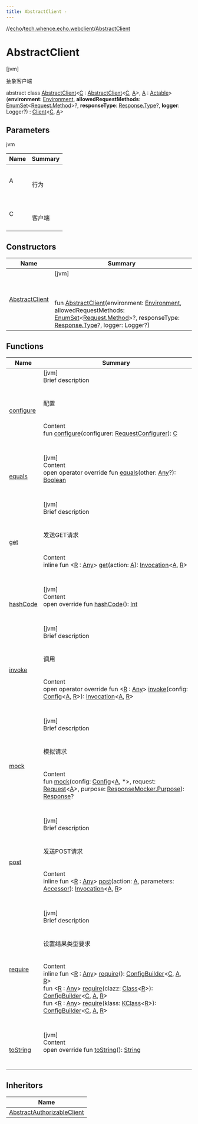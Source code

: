 ```yaml
---
title: AbstractClient -
---
```

//[echo](../../index.md)/[tech.whence.echo.webclient](../index.md)/[AbstractClient](index.md)



# AbstractClient  
 [jvm] 

抽象客户端

abstract class [AbstractClient](index.md)<[C](index.md) : [AbstractClient](index.md)<[C](index.md), [A](index.md)>, [A](index.md) : [Actable](../-actable/index.md)>(**environment**: [Environment](../../tech.whence.echo.support/-environment/index.md), **allowedRequestMethods**: [EnumSet](https://docs.oracle.com/javase/8/docs/api/java/util/EnumSet.html)<[Request.Method](../../tech.whence.echo.webclient.request/-request/-method/index.md)>?, **responseType**: [Response.Type](../../tech.whence.echo.webclient.response/-response/-type/index.md)?, **logger**: Logger?) : [Client](../-client/index.md)<[C](index.md), [A](index.md)>    


## Parameters  
  
jvm  
  
|  Name|  Summary| 
|---|---|
| A| <br><br>行为<br><br>
| C| <br><br>客户端<br><br>
  


## Constructors  
  
|  Name|  Summary| 
|---|---|
| [AbstractClient](-abstract-client.md)|  [jvm] <br><br><br><br>fun [AbstractClient](-abstract-client.md)(environment: [Environment](../../tech.whence.echo.support/-environment/index.md), allowedRequestMethods: [EnumSet](https://docs.oracle.com/javase/8/docs/api/java/util/EnumSet.html)<[Request.Method](../../tech.whence.echo.webclient.request/-request/-method/index.md)>?, responseType: [Response.Type](../../tech.whence.echo.webclient.response/-response/-type/index.md)?, logger: Logger?)   <br>


## Functions  
  
|  Name|  Summary| 
|---|---|
| [configure](configure.md)| [jvm]  <br>Brief description  <br><br><br>配置<br><br>  <br>Content  <br>fun [configure](configure.md)(configurer: [RequestConfigurer](../../tech.whence.echo.webclient.request/-request-configurer/index.md)): [C](index.md)  <br><br><br>
| [equals](../../tech.whence.echo.webclient.response.exception/-response-unrecognized-exception/index.md#kotlin/Any/equals/#kotlin.Any?/PointingToDeclaration/)| [jvm]  <br>Content  <br>open operator override fun [equals](../../tech.whence.echo.webclient.response.exception/-response-unrecognized-exception/index.md#kotlin/Any/equals/#kotlin.Any?/PointingToDeclaration/)(other: [Any](https://kotlinlang.org/api/latest/jvm/stdlib/kotlin/-any/index.html)?): [Boolean](https://kotlinlang.org/api/latest/jvm/stdlib/kotlin/-boolean/index.html)  <br><br><br>
| [get](get.md)| [jvm]  <br>Brief description  <br><br><br>发送GET请求<br><br>  <br>Content  <br>inline fun <[R](get.md) : [Any](https://kotlinlang.org/api/latest/jvm/stdlib/kotlin/-any/index.html)> [get](get.md)(action: [A](index.md)): [Invocation](../-invocation/index.md)<[A](index.md), [R](get.md)>  <br><br><br>
| [hashCode](../../tech.whence.echo.webclient.response.exception/-response-unrecognized-exception/index.md#kotlin/Any/hashCode/#/PointingToDeclaration/)| [jvm]  <br>Content  <br>open override fun [hashCode](../../tech.whence.echo.webclient.response.exception/-response-unrecognized-exception/index.md#kotlin/Any/hashCode/#/PointingToDeclaration/)(): [Int](https://kotlinlang.org/api/latest/jvm/stdlib/kotlin/-int/index.html)  <br><br><br>
| [invoke](invoke.md)| [jvm]  <br>Brief description  <br><br><br>调用<br><br>  <br>Content  <br>open operator override fun <[R](invoke.md) : [Any](https://kotlinlang.org/api/latest/jvm/stdlib/kotlin/-any/index.html)> [invoke](invoke.md)(config: [Config](../-config/index.md)<[A](index.md), [R](invoke.md)>): [Invocation](../-invocation/index.md)<[A](index.md), [R](invoke.md)>  <br><br><br>
| [mock](mock.md)| [jvm]  <br>Brief description  <br><br><br>模拟请求<br><br>  <br>Content  <br>fun [mock](mock.md)(config: [Config](../-config/index.md)<[A](index.md), *>, request: [Request](../../tech.whence.echo.webclient.request/-request/index.md)<[A](index.md)>, purpose: [ResponseMocker.Purpose](../../tech.whence.echo.webclient.response/-response-mocker/-purpose/index.md)): [Response](../../tech.whence.echo.webclient.response/-response/index.md)?  <br><br><br>
| [post](post.md)| [jvm]  <br>Brief description  <br><br><br>发送POST请求<br><br>  <br>Content  <br>inline fun <[R](post.md) : [Any](https://kotlinlang.org/api/latest/jvm/stdlib/kotlin/-any/index.html)> [post](post.md)(action: [A](index.md), parameters: [Accessor](../../tech.whence.echo.container.accessor/-accessor/index.md)): [Invocation](../-invocation/index.md)<[A](index.md), [R](post.md)>  <br><br><br>
| [require](require.md)| [jvm]  <br>Brief description  <br><br><br>设置结果类型要求<br><br>  <br>Content  <br>inline fun <[R](require.md) : [Any](https://kotlinlang.org/api/latest/jvm/stdlib/kotlin/-any/index.html)> [require](require.md)(): [ConfigBuilder](../-config-builder/index.md)<[C](index.md), [A](index.md), [R](require.md)>  <br>fun <[R](require.md) : [Any](https://kotlinlang.org/api/latest/jvm/stdlib/kotlin/-any/index.html)> [require](require.md)(clazz: [Class](https://docs.oracle.com/javase/8/docs/api/java/lang/Class.html)<[R](require.md)>): [ConfigBuilder](../-config-builder/index.md)<[C](index.md), [A](index.md), [R](require.md)>  <br>fun <[R](require.md) : [Any](https://kotlinlang.org/api/latest/jvm/stdlib/kotlin/-any/index.html)> [require](require.md)(klass: [KClass](https://kotlinlang.org/api/latest/jvm/stdlib/kotlin.reflect/-k-class/index.html)<[R](require.md)>): [ConfigBuilder](../-config-builder/index.md)<[C](index.md), [A](index.md), [R](require.md)>  <br><br><br>
| [toString](../../tech.whence.echo.webclient.response.exception/-response-unrecognized-exception/index.md#kotlin/Any/toString/#/PointingToDeclaration/)| [jvm]  <br>Content  <br>open override fun [toString](../../tech.whence.echo.webclient.response.exception/-response-unrecognized-exception/index.md#kotlin/Any/toString/#/PointingToDeclaration/)(): [String](https://kotlinlang.org/api/latest/jvm/stdlib/kotlin/-string/index.html)  <br><br><br>


## Inheritors  
  
|  Name| 
|---|
| [AbstractAuthorizableClient](../-abstract-authorizable-client/index.md)

